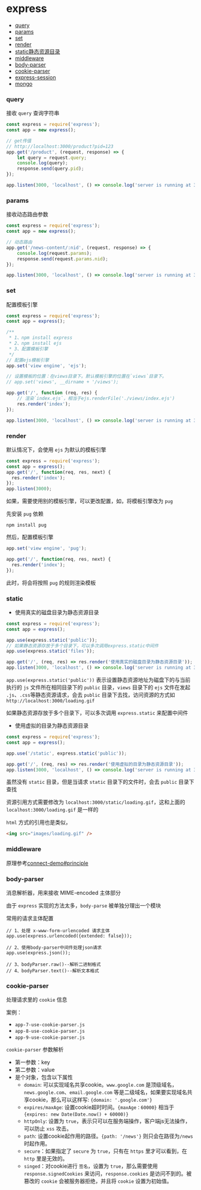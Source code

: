 # express

- [query](#query)
- [params](#params)
- [set](#set)
- [render](#render)
- [static静态资源目录](#static)
- [middleware](#middleware)
- [body-parser](#body-parser)
- [cookie-parser](#cookie-parser)
- [express-session](#express-session)
- [mongo](#mongo)

### query

接收 `query` 查询字符串
```js
const express = require('express');
const app = new express();

// get传值
// http://localhost:3000/product?pid=123
app.get('/product', (request, response) => {
    let query = request.query;
    console.log(query);
    response.send(query.pid);
});

app.listen(3000, 'localhost', () => console.log('server is running at 3000'));
```

### params

接收动态路由参数
```js
const express = require('express');
const app = new express();

// 动态路由
app.get('/news-content/:nid', (request, response) => {
    console.log(request.params);
    response.send(request.params.nid);
});

app.listen(3000, 'localhost', () => console.log('server is running at 3000'));
```

### set

配置模板引擎

```js
const express = require('express');
const app = express();

/**
 * 1、npm install express
 * 2、npm install ejs
 * 3、配置模板引擎
 */
// 配置ejs模板引擎
app.set('view engine', 'ejs');

// 设置模板的位置：在views目录下。默认模板引擎的位置在`views`目录下。
// app.set('views', __dirname + '/views');

app.get('/', function (req, res) {
    // 渲染`index.ejs`，相当于ejs.renderFile('./views/index.ejs')
    res.render('index');
});

app.listen(3000, 'localhost', () => console.log('server is running at 3000'))
```

### render

默认情况下，会使用 `ejs` 为默认的模板引擎
```js
const express = require('express');
const app = express();
app.get('/', function(req, res, next) {
  res.render('index');
});
app.listen(3000);
```

如果，需要使用别的模板引擎，可以更改配置，如，将模板引擎改为 `pug`

先安装 `pug` 依赖
```
npm install pug
```

然后，配置模板引擎

```js
app.set('view engine', 'pug');

app.get('/', function(req, res, next) {
  res.render('index');
});
```
此时，将会将按照 `pug` 的规则渲染模板


### static

- 使用真实的磁盘目录为静态资源目录

```js
const express = require('express');
const app = express();

app.use(express.static('public'));
// 如果静态资源存放于多个目录下，可以多次调用express.static中间件
app.use(express.static('files'));

app.get('/', (req, res) => res.render('使用真实的磁盘目录为静态资源目录'));
app.listen(3000, 'localhost', () => console.log('server is running at 3000'));
```

`app.use(express.static('public'))` 表示设置静态资源地址为磁盘下的与当前执行的 `js` 文件所在相同目录下的 `public` 目录，`views` 目录下的 `ejs` 文件在发起 `.js`、`.css`等静态资源请求，会去 `public` 目录下去找，访问资源的方式如 `http://localhost:3000/loading.gif`

如果静态资源存放于多个目录下，可以多次调用 `express.static` 来配置中间件


- 使用虚拟的目录为静态资源目录

```js
const express = require('express');
const app = express();

app.use('/static', express.static('public'));

app.get('/', (req, res) => res.render('使用虚拟的目录为静态资源目录'));
app.listen(3000, 'localhost', () => console.log('server is running at 3000'));
```

虽然没有 `static` 目录，但是当请求 `static` 目录下的文件时，会去 `public` 目录下查找

资源引用方式需要修改为 `localhost:3000/static/loading.gif`，这和上面的 `localhost:3000/loading.gif` 是一样的

`html` 方式的引用也是类似，
```html
<img src="images/loading.gif" />
```

### middleware

原理参考[connect-demo#principle](https://github.com/sileny/node-demo/tree/main/connect-demo#principle)

### body-parser

消息解析器，用来接收 MIME-encoded 主体部分

由于 `express` 实现的方法太多，`body-parse` 被单独分理出一个模块

常用的请求主体配置

```
// 1、处理 x-www-form-urlencoded 请求主体
app.use(express.urlencoded({extended: false}));

// 2、使用body-parser中间件处理json请求
app.use(express.json());

// 3、bodyParser.raw()--解析二进制格式
// 4、bodyParser.text()--解析文本格式
```

### cookie-parser

处理请求里的 `cookie` 信息

案例：
- `app-7-use-cookie-parser.js`
- `app-8-use-cookie-parser.js`
- `app-9-use-cookie-parser.js`

`cookie-parser` 参数解析

- 第一参数：key
- 第二参数：value
- 是个对象，包含以下属性
  - `domain`: 可以实现域名共享cookie。`www.google.com` 是顶级域名，`news.google.com`、`email.google.com` 等是二级域名，如果要实现域名共享cookie，那么可以这样写: `{domain: '.google.com'}`
  - `expires/maxAge`: 设置cookie超时时间。`{maxAge：60000}` 相当于 `{expires: new Date(Date.now() + 60000)}`
  - `httpOnly`: 设置为 `true`，表示只可以在服务端操作，客户端js无法操作，可以防止 `xss` 攻击。
  - `path`: 设置cookie起作用的路径。`{path: '/news'}` 则只会在路径为`/news`时起作用。
  - `secure`：如果指定了 `secure` 为 `true`，只有在 `https` 里才可以看到，在 `http` 里是无效的。
  - `singed`：对cookie进行 `签名`，设置为 `true`，那么需要使用 `response.signedCookies` 来访问，`response.cookies` 是访问不到的。被篡改的 `cookie` 会被服务器拒绝，并且将 `cookie` 设置为初始值。
